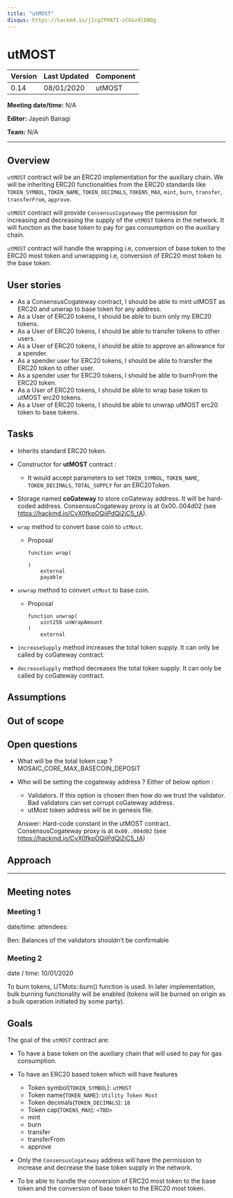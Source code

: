 ```yaml
---
title: "utMOST"
disqus: https://hackmd.io/jIcgZFMATI-zCGoz8lDBQg
---
```


# utMOST

| Version | Last Updated | Component |
| ------- | ------------ | --------- |
| 0.14    | 08/01/2020   | utMOST   |

**Meeting date/time:** N/A

**Editor:** Jayesh Bairagi

**Team:** N/A

---

## Overview

`utMOST` contract will be an ERC20 implementation for the auxiliary chain. We will be inheriting ERC20 functionalities from the ERC20 standards like `TOKEN_SYMBOL`, `TOKEN_NAME`, `TOKEN_DECIMALS`, `TOKENS_MAX`, `mint`, `burn`, `transfer`, `transferFrom`, `approve`.

`utMOST` contract will provide `ConsensusCogateway` the permission for increasing and decreasing the supply of the `utMOST` tokens in the network. It will function as the base token to pay for gas consumption on the auxiliary chain.

`utMOST` contract will handle the wrapping i.e, conversion of base token to the ERC20 most token and unwrapping i.e, conversion of ERC20 most token to the base token.


## User stories
- As a ConsensusCogateway contract, I should be able to mint utMOST as ERC20 and unwrap to base token for any address.
- As a User of ERC20 tokens, I should be able to burn only my ERC20 tokens.
- As a User of ERC20 tokens, I should be able to transfer tokens to other users.
- As a User of ERC20 tokens, I should be able to approve an allowance for a spender.
- As a spender user for ERC20 tokens, I should be able to transfer the ERC20 token to other user.
- As a spender user for ERC20 tokens, I should be able to burnFrom the ERC20 token.
- As a User of ERC20 tokens, I should be able to wrap base token to utMOST erc20 tokens.
- As a User of ERC20 tokens, I should be able to unwrap utMOST erc20 token to base tokens.


## Tasks
- Inherits standard ERC20 token.
- Constructor for **utMOST** contract :
    -    It would accept parameters to set `TOKEN_SYMBOL`, `TOKEN_NAME`, `TOKEN_DECIMALS`, `TOTAL_SUPPLY` for an ERC20Token. 
- Storage named **coGateway** to store coGateway address. It will be hard-coded address. ConsensusCogateway proxy is at 0x00..004d02 (see https://hackmd.io/CvX0fkpOQjiPdQi2jC5_tA).
- `wrap` method to convert base coin to `utMost`.
    - Proposal
        ```solidity
        function wrap(
            
        )
            external
            payable
        ```

- `unwrap` method to convert `utMost` to base coin.
    - Proposal
        ```solidity
        function unwrap(
            uint256 unWrapAmount
        )
            external
        ```
        
- `increaseSupply` method increases the total token supply. It can only be called by coGateway contract.

- `decreaseSupply` method decreases the total token supply. It can only be called by coGateway contract.
        

## Assumptions

## Out of scope

## Open questions

- What will be the total token cap ? MOSAIC_CORE_MAX_BASECOIN_DEPOSIT
- Who will be setting the cogateway address ? Either of below option :
    - Validators. If this option is chosen then how do we trust the validator. Bad validators can set corrupt coGateway address.
    - utMost token address will be in genesis file.

     Answer: Hard-code constant in the utMOST contract. ConsensusCogateway proxy is at `0x00..004d02` (see https://hackmd.io/CvX0fkpOQjiPdQi2jC5_tA)
    

## Approach

---

## Meeting notes

### Meeting 1

date/time:
attendees:

Ben: Balances of the validators shouldn’t be confirmable 

### Meeting 2

date / time: 10/01/2020

To burn tokens, UTMots::burn() function is used. In later implementation, bulk burning functionality will be enabled (tokens will be burned on origin as a bulk operation initiated  by some party).



## Goals

The goal of the `utMOST` contract are:

- To have a base token on the auxiliary chain that will used to pay for gas consumption.

- To have an ERC20 based token which will have features

  - Token symbol(`TOKEN_SYMBOL`): `utMOST`
  - Token name(`TOKEN_NAME`): `Utility Token Most`
  - Token decimals(`TOKEN_DECIMALS`): `18`
  - Token cap(`TOKENS_MAX`): `<TBD>`
  - mint
  - burn
  - transfer
  - transferFrom
  - approve

- Only the `ConsensusCogateway` address will have the permission to increase and decrease the base token supply in the network.

- To be able to handle the conversion of ERC20 most token to the base token and the conversion of base token to the ERC20 most token.

